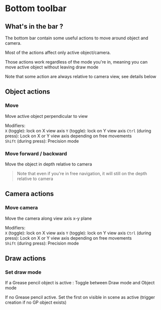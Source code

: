 # Bottom toolbar


## What's in the bar ?

The bottom bar contain some useful actions to move around object and camera.

Most of the actions affect only active object/camera.

Those actions work regardless of the mode you're in, meaning you can move active object without leaving draw mode

Note that some action are always relative to camera view, see details below


## Object actions

### Move

Move active object perpendicular to view

Modifiers:  
`X` (toggle): lock on X view axis 
`Y` (toggle): lock on Y view axis
`Ctrl` (during press): Lock on X or Y view axis depending on free movements  
`Shift` (during press): Precision mode

### Move forward / backward

Move the object in depth relative to camera

> Note that even if you're in free navigation, it will still on the depth relative to camera


## Camera actions

### Move camera

Move the camera along view axis x-y plane

Modifiers:  
`X` (toggle): lock on X view axis 
`Y` (toggle): lock on Y view axis
`Ctrl` (during press): Lock on X or Y view axis depending on free movements  
`Shift` (during press): Precision mode


## Draw actions


### Set draw mode

If a Grease pencil object is active : Toggle between Draw mode and Object mode

If no Grease pencil active. Set the first on visible in scene as active (trigger creation if no GP object exists)